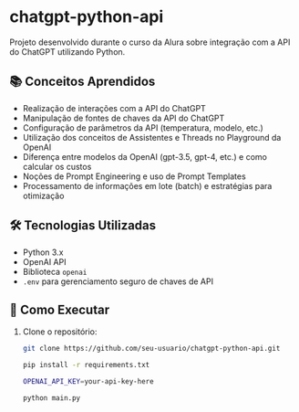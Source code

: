 # chatgpt-python-api

Projeto desenvolvido durante o curso da Alura sobre integração com a API do ChatGPT utilizando Python.

## 📚 Conceitos Aprendidos

- Realização de interações com a API do ChatGPT
- Manipulação de fontes de chaves da API do ChatGPT
- Configuração de parâmetros da API (temperatura, modelo, etc.)
- Utilização dos conceitos de Assistentes e Threads no Playground da OpenAI
- Diferença entre modelos da OpenAI (gpt-3.5, gpt-4, etc.) e como calcular os custos
- Noções de Prompt Engineering e uso de Prompt Templates
- Processamento de informações em lote (batch) e estratégias para otimização

## 🛠️ Tecnologias Utilizadas

- Python 3.x
- OpenAI API
- Biblioteca `openai`
- `.env` para gerenciamento seguro de chaves de API

## 🚀 Como Executar

1. Clone o repositório:
   ```bash
   git clone https://github.com/seu-usuario/chatgpt-python-api.git
   
   pip install -r requirements.txt
   
   OPENAI_API_KEY=your-api-key-here
   
   python main.py



